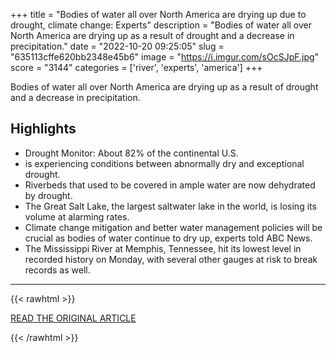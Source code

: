 +++
title = "Bodies of water all over North America are drying up due to drought, climate change: Experts"
description = "Bodies of water all over North America are drying up as a result of drought and a decrease in precipitation."
date = "2022-10-20 09:25:05"
slug = "635113cffe620bb2348e45b6"
image = "https://i.imgur.com/sOcSJpF.jpg"
score = "3144"
categories = ['river', 'experts', 'america']
+++

Bodies of water all over North America are drying up as a result of drought and a decrease in precipitation.

## Highlights

- Drought Monitor: About 82% of the continental U.S.
- is experiencing conditions between abnormally dry and exceptional drought.
- Riverbeds that used to be covered in ample water are now dehydrated by drought.
- The Great Salt Lake, the largest saltwater lake in the world, is losing its volume at alarming rates.
- Climate change mitigation and better water management policies will be crucial as bodies of water continue to dry up, experts told ABC News.
- The Mississippi River at Memphis, Tennessee, hit its lowest level in recorded history on Monday, with several other gauges at risk to break records as well.

---

{{< rawhtml >}}
  <p class="article-category">
    <a target="_blank" href="https://abcnews.go.com/US/bodies-water-north-america-drying-due-drought-climate/story?id=91737496">READ THE ORIGINAL ARTICLE</a>
  </p>
{{< /rawhtml >}}
